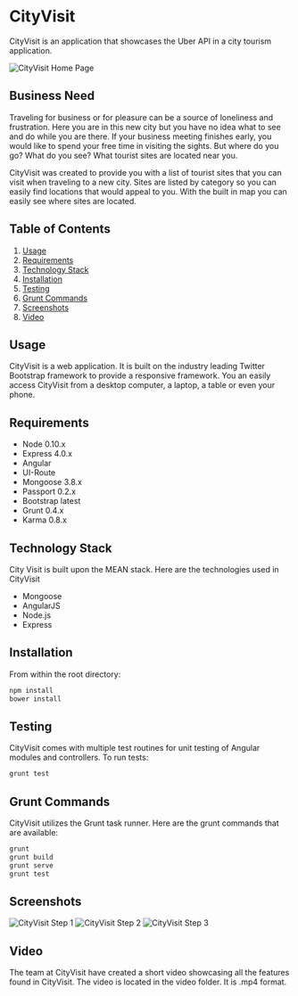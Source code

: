 # CityVisit
CityVisit is an application that showcases the Uber API in a city tourism application.

![CityVisit Home Page](/screenshots/CityVisit.png?raw=true "CityVisit Home Page")

## Business Need
Traveling for business or for pleasure can be a source of loneliness and frustration. Here you are in this new city but you have no idea what to see and do while you are there. If your business meeting finishes early, you would like to spend your free time in visiting the sights. But where do you go? What do you see? What tourist sites are located near you.

CityVisit was created to provide you with a list of tourist sites that you can visit when traveling to a new city. Sites are listed by category so you can easily find locations that would appeal to you. With the built in map you can easily see where sites are located.

## Table of Contents

1. [Usage](#Usage)
1. [Requirements](#requirements)
1. [Technology Stack](#technology)
1. [Installation](#installation)
1. [Testing](#testing)
1. [Grunt Commands](#grunt)
1. [Screenshots](#screenshots)
1. [Video](#video)

## Usage
CityVisit is a web application. It is built on the industry leading Twitter Bootstrap framework to provide a responsive framework. You an easily access CityVisit from a desktop computer, a laptop, a table or even your phone.

## Requirements

- Node 0.10.x
- Express 4.0.x
- Angular
- UI-Route
- Mongoose 3.8.x
- Passport 0.2.x
- Bootstrap latest
- Grunt 0.4.x
- Karma 0.8.x

## Technology Stack
City Visit is built upon the MEAN stack. Here are the technologies used in CityVisit

- Mongoose
- AngularJS
- Node.js
- Express

## Installation

From within the root directory:

``` bash
npm install
bower install
```
## Testing
CityVisit comes with multiple test routines for unit testing of Angular modules and controllers. To run tests:

``` bash
grunt test
```

## Grunt Commands
CityVisit utilizes the Grunt task runner. Here are the grunt commands that are available:
``` bash
grunt
grunt build
grunt serve
grunt test
```
## Screenshots
![CityVisit Step 1](/screenshots/Step1.png?raw=true "CityVisit Step 1")
![CityVisit Step 2](/screenshots/Step2.png?raw=true "CityVisit Step 2")
![CityVisit Step 3](/screenshots/Step3.png?raw=true "CityVisit Step 3")

## Video
The team at CityVisit have created a short video showcasing all the features found in CityVisit. The video is located in the video folder. It is .mp4 format.
